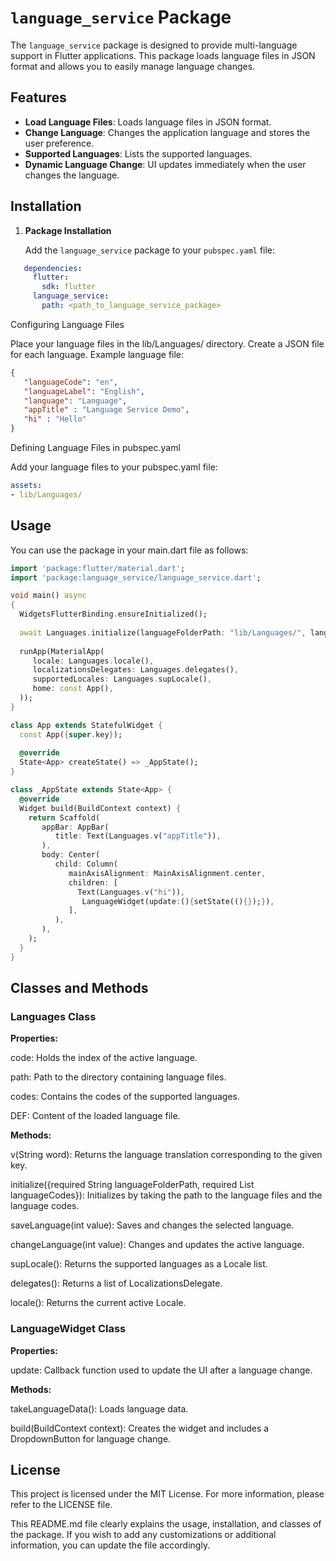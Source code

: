 # `language_service` Package

The `language_service` package is designed to provide multi-language support in Flutter applications. This package loads language files in JSON format and allows you to easily manage language changes.

## Features

- **Load Language Files**: Loads language files in JSON format.
- **Change Language**: Changes the application language and stores the user preference.
- **Supported Languages**: Lists the supported languages.
- **Dynamic Language Change**: UI updates immediately when the user changes the language.

## Installation

1. **Package Installation**

   Add the `language_service` package to your `pubspec.yaml` file:

```yaml
   dependencies:
     flutter:
       sdk: flutter
     language_service:
       path: <path_to_language_service_package>
```

Configuring Language Files

Place your language files in the lib/Languages/ directory. Create a JSON file for each language. Example language file:

```json
{
   "languageCode": "en", 
   "languageLabel": "English", 
   "language": "Language", 
   "appTitle" : "Language Service Demo", 
   "hi" : "Hello"
}
```

Defining Language Files in pubspec.yaml

Add your language files to your pubspec.yaml file:

```yaml
assets:
- lib/Languages/
```

## Usage

You can use the package in your main.dart file as follows:

```dart
import 'package:flutter/material.dart';
import 'package:language_service/language_service.dart';

void main() async
{
  WidgetsFlutterBinding.ensureInitialized();
  
  await Languages.initialize(languageFolderPath: "lib/Languages/", languageCodes: ["tr", "en"]);
  
  runApp(MaterialApp(
     locale: Languages.locale(), 
     localizationsDelegates: Languages.delegates(), 
     supportedLocales: Languages.supLocale(), 
     home: const App(),
  ));
}

class App extends StatefulWidget {
  const App({super.key});
  
  @override 
  State<App> createState() => _AppState();
}

class _AppState extends State<App> {
  @override 
  Widget build(BuildContext context) {
    return Scaffold(
       appBar: AppBar(
          title: Text(Languages.v("appTitle")),
       ), 
       body: Center(
          child: Column(
             mainAxisAlignment: MainAxisAlignment.center, 
             children: [
               Text(Languages.v("hi")), 
                LanguageWidget(update:(){setState((){});}),
             ],
          ),
       ),
    );
  }
}
```

## Classes and Methods
### Languages Class
**Properties:**
    
code: Holds the index of the active language.

path: Path to the directory containing language files.

codes: Contains the codes of the supported languages.

DEF: Content of the loaded language file.

**Methods:**

v(String word): Returns the language translation corresponding to the given key.

initialize({required String languageFolderPath, required List<String> languageCodes}): Initializes by taking the path to the language files and the language codes.

saveLanguage(int value): Saves and changes the selected language.

changeLanguage(int value): Changes and updates the active language.

supLocale(): Returns the supported languages as a Locale list.

delegates(): Returns a list of LocalizationsDelegate.

locale(): Returns the current active Locale.

### LanguageWidget Class
**Properties:**

update: Callback function used to update the UI after a language change.

**Methods:**

takeLanguageData(): Loads language data.

build(BuildContext context): Creates the widget and includes a DropdownButton for language change.

## License

This project is licensed under the MIT License. For more information, please refer to the LICENSE file.

This README.md file clearly explains the usage, installation, and classes of the package. If you wish to add any customizations or additional information, you can update the file accordingly.